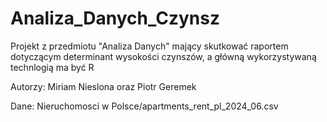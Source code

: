 # Analiza_Danych_Czynsz
Projekt z przedmiotu "Analiza Danych" mający skutkować raportem dotyczącym determinant wysokości czynszów, a główną wykorzystywaną technlogią ma być R

Autorzy: Miriam Nieslona oraz Piotr Geremek

Dane:
Nieruchomosci w Polsce/apartments_rent_pl_2024_06.csv
